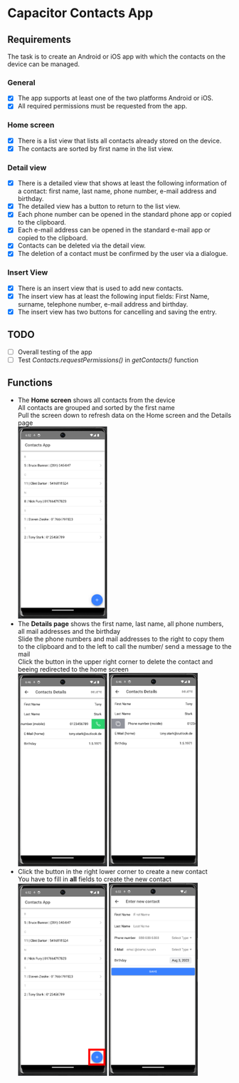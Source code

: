 # Capacitor Contacts App

## Requirements

The task is to create an Android or iOS app with which the contacts on the device can be managed.

### General

-   [x] The app supports at least one of the two platforms Android or iOS.
-   [x] All required permissions must be requested from the app.

### Home screen

-   [x] There is a list view that lists all contacts already stored on the device.
-   [x] The contacts are sorted by first name in the list view.

### Detail view

-   [x] There is a detailed view that shows at least the following information of a contact: first name, last name, phone number, e-mail address and birthday.
-   [x] The detailed view has a button to return to the list view.
-   [x] Each phone number can be opened in the standard phone app or copied to the clipboard.
-   [x] Each e-mail address can be opened in the standard e-mail app or copied to the clipboard.
-   [x] Contacts can be deleted via the detail view.
-   [x] The deletion of a contact must be confirmed by the user via a dialogue.

### Insert View

-   [x] There is an insert view that is used to add new contacts.
-   [x] The insert view has at least the following input fields: First Name, surname, telephone number, e-mail address and birthday.
-   [x] The insert view has two buttons for cancelling and saving the entry.

## TODO

-   [ ] Overall testing of the app
-   [ ] Test _Contacts.requestPermissions()_ in _getContacts()_ function

## Functions

-   The **Home screen** shows all contacts from the device <br/> All contacts are grouped and sorted by the first name <br/>Pull the screen down to refresh data on the Home screen and the Details page<br/>
    <img src="./docuAssets/homeScreen.png" alt="homeScreen" width="200"/>
    <br/>
-   The **Details page** shows the first name, last name, all phone numbers, all mail addresses and the birthday<br/> Slide the phone numbers and mail addresses to the right to copy them to the clipboard and to the left to call the number/ send a message to the mail<br/>Click the button in the upper right corner to delete the contact and beeing redirected to the home screen<br/>
    <img src="./docuAssets/call_phoneNumber.png" alt="call_phoneNumber" width="200"/>
    <img src="./docuAssets/copy_phoneNumber.png" alt="copy_phoneNumber" width="200"/>
    <br/>
-   Click the button in the right lower corner to create a new contact<br/>You have to fill in **all** fields to create the new contact<br/>
    <img src="./docuAssets/newContactBtn.png" alt="newContactBtn" width="200"/>
    <img src="./docuAssets/newContact.png" alt="newContact" width="200"/>
